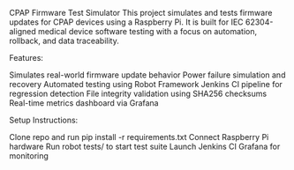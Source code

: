 CPAP Firmware Test Simulator
This project simulates and tests firmware updates for CPAP devices using a Raspberry Pi. It is built for IEC 62304-aligned medical device software testing with a focus on automation, rollback, and data traceability.

Features:

Simulates real-world firmware update behavior
Power failure simulation and recovery
Automated testing using Robot Framework
Jenkins CI pipeline for regression detection
File integrity validation using SHA256 checksums
Real-time metrics dashboard via Grafana

Setup Instructions:

Clone repo and run pip install -r requirements.txt
Connect Raspberry Pi hardware
Run robot tests/ to start test suite
Launch Jenkins CI 
Grafana for monitoring